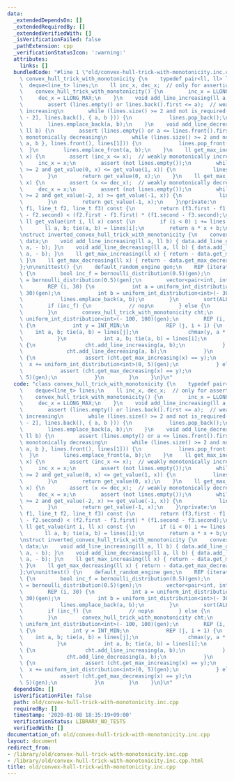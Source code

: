 ```yaml
---
data:
  _extendedDependsOn: []
  _extendedRequiredBy: []
  _extendedVerifiedWith: []
  _isVerificationFailed: false
  _pathExtension: cpp
  _verificationStatusIcon: ':warning:'
  attributes:
    links: []
  bundledCode: "#line 1 \"old/convex-hull-trick-with-monotonicity.inc.cpp\"\nclass\
    \ convex_hull_trick_with_monotonicity {\n    typedef pair<ll, ll> line_t;\n  \
    \  deque<line_t> lines;\n    ll inc_x, dec_x;  // only for assertions\npublic:\n\
    \    convex_hull_trick_with_monotonicity() {\n        inc_x = LLONG_MIN;\n   \
    \     dec_x = LLONG_MAX;\n    }\n    void add_line_increasing(ll a, ll b) {\n\
    \        assert (lines.empty() or lines.back().first <= a);  // weakly monotonically\
    \ increasing\n        while (lines.size() >= 2 and not is_required(lines[lines.size()\
    \ - 2], lines.back(), { a, b })) {\n            lines.pop_back();\n        }\n\
    \        lines.emplace_back(a, b);\n    }\n    void add_line_decreasing(ll a,\
    \ ll b) {\n        assert (lines.empty() or a <= lines.front().first);  // weakly\
    \ monotonically decreasing\n        while (lines.size() >= 2 and not is_required({\
    \ a, b }, lines.front(), lines[1])) {\n            lines.pop_front();\n      \
    \  }\n        lines.emplace_front(a, b);\n    }\n    ll get_max_increasing(ll\
    \ x) {\n        assert (inc_x <= x);  // weakly monotonically increasing\n   \
    \     inc_x = x;\n        assert (not lines.empty());\n        while (lines.size()\
    \ >= 2 and get_value(0, x) <= get_value(1, x)) {\n            lines.pop_front();\n\
    \        }\n        return get_value(0, x);\n    }\n    ll get_max_decreasing(ll\
    \ x) {\n        assert (x <= dec_x);  // weakly monotonically decreasing\n   \
    \     dec_x = x;\n        assert (not lines.empty());\n        while (lines.size()\
    \ >= 2 and get_value(-2, x) >= get_value(-1, x)) {\n            lines.pop_back();\n\
    \        }\n        return get_value(-1, x);\n    }\nprivate:\n    bool is_required(line_t\
    \ f1, line_t f2, line_t f3) const {\n        return (f3.first - f1.first) * (f1.second\
    \ - f2.second) < (f2.first - f1.first) * (f1.second - f3.second);\n    }\n   \
    \ ll get_value(int i, ll x) const {\n        if (i < 0) i += lines.size();\n \
    \       ll a, b; tie(a, b) = lines[i];\n        return a * x + b;\n    }\n};\n\
    \nstruct inverted_convex_hull_trick_with_monotonicity {\n    convex_hull_trick_with_monotonicity\
    \ data;\n    void add_line_increasing(ll a, ll b) { data.add_line_decreasing(-\
    \ a, - b); }\n    void add_line_decreasing(ll a, ll b) { data.add_line_increasing(-\
    \ a, - b); }\n    ll get_max_increasing(ll x) { return - data.get_max_increasing(x);\
    \ }\n    ll get_max_decreasing(ll x) { return - data.get_max_decreasing(x); }\n\
    };\n\nunittest() {\n    default_random_engine gen;\n    REP (iteration, 10000)\
    \ {\n        bool inc_f = bernoulli_distribution(0.5)(gen);\n        bool inc_x\
    \ = bernoulli_distribution(0.5)(gen);\n        vector<pair<int, int> > lines;\n\
    \        REP (i, 30) {\n            int a = uniform_int_distribution<int>(- 30,\
    \ 30)(gen);\n            int b = uniform_int_distribution<int>(- 30, 30)(gen);\n\
    \            lines.emplace_back(a, b);\n        }\n        sort(ALL(lines));\n\
    \        if (inc_f) {\n            // nop\n        } else {\n            reverse(ALL(lines));\n\
    \        }\n        convex_hull_trick_with_monotonicity cht;\n        int x =\
    \ uniform_int_distribution<int>(- 100, 100)(gen);\n        REP (i, lines.size())\
    \ {\n            int y = INT_MIN;\n            REP (j, i + 1) {\n            \
    \    int a, b; tie(a, b) = lines[j];\n                chmax(y, a * x + b);\n \
    \           }\n            int a, b; tie(a, b) = lines[i];\n            if (inc_f)\
    \ {\n                cht.add_line_increasing(a, b);\n            } else {\n  \
    \              cht.add_line_decreasing(a, b);\n            }\n            if (inc_x)\
    \ {\n                assert (cht.get_max_increasing(x) == y);\n              \
    \  x += uniform_int_distribution<int>(0, 5)(gen);\n            } else {\n    \
    \            assert (cht.get_max_decreasing(x) == y);\n                x -= uniform_int_distribution<int>(0,\
    \ 5)(gen);\n            }\n        }\n    }\n}\n"
  code: "class convex_hull_trick_with_monotonicity {\n    typedef pair<ll, ll> line_t;\n\
    \    deque<line_t> lines;\n    ll inc_x, dec_x;  // only for assertions\npublic:\n\
    \    convex_hull_trick_with_monotonicity() {\n        inc_x = LLONG_MIN;\n   \
    \     dec_x = LLONG_MAX;\n    }\n    void add_line_increasing(ll a, ll b) {\n\
    \        assert (lines.empty() or lines.back().first <= a);  // weakly monotonically\
    \ increasing\n        while (lines.size() >= 2 and not is_required(lines[lines.size()\
    \ - 2], lines.back(), { a, b })) {\n            lines.pop_back();\n        }\n\
    \        lines.emplace_back(a, b);\n    }\n    void add_line_decreasing(ll a,\
    \ ll b) {\n        assert (lines.empty() or a <= lines.front().first);  // weakly\
    \ monotonically decreasing\n        while (lines.size() >= 2 and not is_required({\
    \ a, b }, lines.front(), lines[1])) {\n            lines.pop_front();\n      \
    \  }\n        lines.emplace_front(a, b);\n    }\n    ll get_max_increasing(ll\
    \ x) {\n        assert (inc_x <= x);  // weakly monotonically increasing\n   \
    \     inc_x = x;\n        assert (not lines.empty());\n        while (lines.size()\
    \ >= 2 and get_value(0, x) <= get_value(1, x)) {\n            lines.pop_front();\n\
    \        }\n        return get_value(0, x);\n    }\n    ll get_max_decreasing(ll\
    \ x) {\n        assert (x <= dec_x);  // weakly monotonically decreasing\n   \
    \     dec_x = x;\n        assert (not lines.empty());\n        while (lines.size()\
    \ >= 2 and get_value(-2, x) >= get_value(-1, x)) {\n            lines.pop_back();\n\
    \        }\n        return get_value(-1, x);\n    }\nprivate:\n    bool is_required(line_t\
    \ f1, line_t f2, line_t f3) const {\n        return (f3.first - f1.first) * (f1.second\
    \ - f2.second) < (f2.first - f1.first) * (f1.second - f3.second);\n    }\n   \
    \ ll get_value(int i, ll x) const {\n        if (i < 0) i += lines.size();\n \
    \       ll a, b; tie(a, b) = lines[i];\n        return a * x + b;\n    }\n};\n\
    \nstruct inverted_convex_hull_trick_with_monotonicity {\n    convex_hull_trick_with_monotonicity\
    \ data;\n    void add_line_increasing(ll a, ll b) { data.add_line_decreasing(-\
    \ a, - b); }\n    void add_line_decreasing(ll a, ll b) { data.add_line_increasing(-\
    \ a, - b); }\n    ll get_max_increasing(ll x) { return - data.get_max_increasing(x);\
    \ }\n    ll get_max_decreasing(ll x) { return - data.get_max_decreasing(x); }\n\
    };\n\nunittest() {\n    default_random_engine gen;\n    REP (iteration, 10000)\
    \ {\n        bool inc_f = bernoulli_distribution(0.5)(gen);\n        bool inc_x\
    \ = bernoulli_distribution(0.5)(gen);\n        vector<pair<int, int> > lines;\n\
    \        REP (i, 30) {\n            int a = uniform_int_distribution<int>(- 30,\
    \ 30)(gen);\n            int b = uniform_int_distribution<int>(- 30, 30)(gen);\n\
    \            lines.emplace_back(a, b);\n        }\n        sort(ALL(lines));\n\
    \        if (inc_f) {\n            // nop\n        } else {\n            reverse(ALL(lines));\n\
    \        }\n        convex_hull_trick_with_monotonicity cht;\n        int x =\
    \ uniform_int_distribution<int>(- 100, 100)(gen);\n        REP (i, lines.size())\
    \ {\n            int y = INT_MIN;\n            REP (j, i + 1) {\n            \
    \    int a, b; tie(a, b) = lines[j];\n                chmax(y, a * x + b);\n \
    \           }\n            int a, b; tie(a, b) = lines[i];\n            if (inc_f)\
    \ {\n                cht.add_line_increasing(a, b);\n            } else {\n  \
    \              cht.add_line_decreasing(a, b);\n            }\n            if (inc_x)\
    \ {\n                assert (cht.get_max_increasing(x) == y);\n              \
    \  x += uniform_int_distribution<int>(0, 5)(gen);\n            } else {\n    \
    \            assert (cht.get_max_decreasing(x) == y);\n                x -= uniform_int_distribution<int>(0,\
    \ 5)(gen);\n            }\n        }\n    }\n}\n"
  dependsOn: []
  isVerificationFile: false
  path: old/convex-hull-trick-with-monotonicity.inc.cpp
  requiredBy: []
  timestamp: '2020-01-08 18:35:19+09:00'
  verificationStatus: LIBRARY_NO_TESTS
  verifiedWith: []
documentation_of: old/convex-hull-trick-with-monotonicity.inc.cpp
layout: document
redirect_from:
- /library/old/convex-hull-trick-with-monotonicity.inc.cpp
- /library/old/convex-hull-trick-with-monotonicity.inc.cpp.html
title: old/convex-hull-trick-with-monotonicity.inc.cpp
---
```


